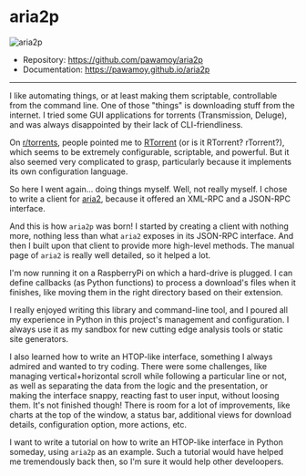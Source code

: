 # aria2p

![aria2p](/assets/aria2p.gif)

- Repository: https://github.com/pawamoy/aria2p
- Documentation: https://pawamoy.github.io/aria2p

---

I like automating things, or at least making them scriptable,
controllable from the command line.
One of those "things" is downloading stuff from the internet.
I tried some GUI applications for torrents (Transmission, Deluge),
and was always disappointed by their lack of CLI-friendliness.

On [r/torrents](https://reddit.com/r/torrents), people pointed me to
[RTorrent](https://rakshasa.github.io/rtorrent/) (or is it RTorrent? rTorrent?),
which seems to be extremely configurable, scriptable, and powerful.
But it also seemed very complicated to grasp, particularly because it
implements its own configuration language.

So here I went again... doing things myself. Well, not really myself.
I chose to write a client for [aria2](https://aria2.github.io/), because
it offered an XML-RPC and a JSON-RPC interface.

And this is how `aria2p` was born!
I started by creating a client with nothing more, nothing less than what
`aria2` exposes in its JSON-RPC interface. And then I built upon that client
to provide more high-level methods.
The manual page of `aria2` is really well detailed, so it helped a lot.

I'm now running it on a RaspberryPi on which a hard-drive is plugged.
I can define callbacks (as Python functions) to process a download's files
when it finishes, like moving them in the right directory based on their
extension.

I really enjoyed writing this library and command-line tool,
and I poured all my experience in Python in this project's
management and configuration. I always use it as my sandbox for new
cutting edge analysis tools or static site generators.

I also learned how to write an HTOP-like interface, something I always
admired and wanted to try coding. There were some challenges, like
managing vertical+horizontal scroll while following a particular line or not,
as well as separating the data from the logic and the presentation,
or making the interface snappy, reacting fast to user input, without
loosing them. It's not finished though! There is room for a lot of improvements,
like charts at the top of the window, a status bar, additional views
for download details, configuration option, more actions, etc.

I want to write a tutorial on how to write an HTOP-like interface in Python
someday, using `aria2p` as an example. Such a tutorial would have helped me
tremendously back then, so I'm sure it would help other develoopers.
